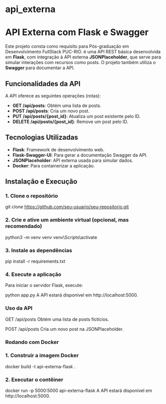# api_externa
# API Externa com Flask e Swagger

Este projeto consta como requisito para Pós-graduação em Desenvolvimento FullStack PUC-RIO. é uma API REST básica desenvolvida em **Flask**, com integração à API externa **JSONPlaceholder**, que serve para simular interações com recursos como posts. O projeto também utiliza o **Swagger** para documentar a API.

## Funcionalidades da API

A API oferece as seguintes operações (rotas):

- **GET /api/posts**: Obtém uma lista de posts.
- **POST /api/posts**: Cria um novo post.
- **PUT /api/posts/{post_id}**: Atualiza um post existente pelo ID.
- **DELETE /api/posts/{post_id}**: Remove um post pelo ID.

## Tecnologias Utilizadas

- **Flask**: Framework de desenvolvimento web.
- **Flask-Swagger-UI**: Para gerar a documentação Swagger da API.
- **JSONPlaceholder**: API externa usada para simular dados.
- **Docker**: Para containerizar a aplicação.

## Instalação e Execução

### 1. Clone o repositório

git clone https://github.com/seu-usuario/seu-repositorio.git

### 2. Crie e ative um ambiente virtual (opcional, mas recomendado)

python3 -m venv venv
venv\Scripts\activate  

### 3. Instale as dependências

pip install -r requirements.txt

### 4. Execute a aplicação
Para iniciar o servidor Flask, execute:

python app.py
A API estará disponível em http://localhost:5000.

### Uso da API

GET /api/posts
Obtém uma lista de posts fictícios.

POST /api/posts
Cria um novo post na JSONPlaceholder.

### Rodando com Docker


### 1. Construir a imagem Docker

docker build -t api-externa-flask .

### 2. Executar o contêiner

docker run -p 5000:5000 api-externa-flask
A API estará disponível em http://localhost:5000.
